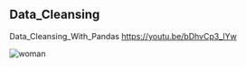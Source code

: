 ## Data_Cleansing
Data_Cleansing_With_Pandas
https://youtu.be/bDhvCp3_lYw

![woman](https://github.com/virajpvs/Data_Cleansing/assets/100434374/f1a9bbae-237b-49f5-8a43-a28be55fb7c6)
